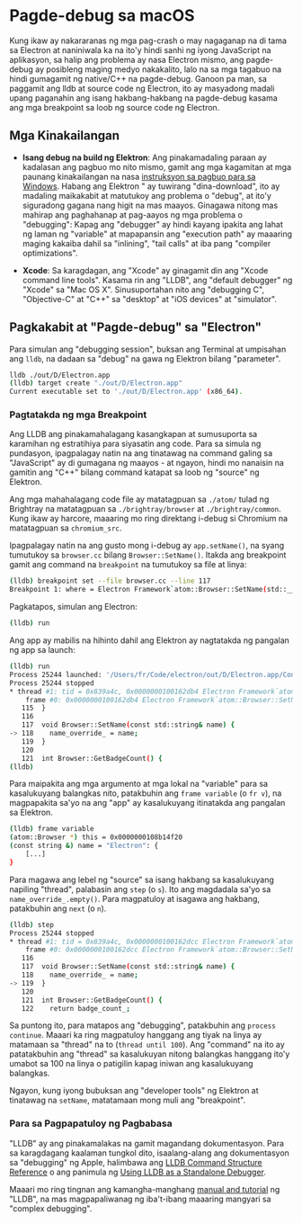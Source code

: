 # Pagde-debug sa macOS

Kung ikaw ay nakararanas ng mga pag-crash o may nagaganap na di tama sa Electron at naniniwala ka na ito'y hindi sanhi ng iyong JavaScript na aplikasyon, sa halip ang problema ay nasa Electron mismo, ang pagde-debug ay posibleng maging medyo nakakalito, lalo na sa mga tagabuo na hindi gumagamit ng native/C++ na pagde-debug. Ganoon pa man, sa paggamit ang lldb at source code ng Electron, ito ay masyadong madali upang paganahin ang isang hakbang-hakbang na pagde-debug kasama ang mga breakpoint sa loob ng source code ng Electron.

## Mga Kinakailangan

* **Isang debug na build ng Elektron**: Ang pinakamadaling paraan ay kadalasan ang pagbuo mo nito mismo, gamit ang mga kagamitan at mga paunang kinakailangan na nasa [instruksyon sa pagbuo para sa Windows](build-instructions-osx.md). Habang ang Elektron " ay tuwirang "dina-download", ito ay madaling maikakabit at matutukoy ang problema o "debug", at ito'y siguradong gagana nang higit na mas maayos. Ginagawa nitong mas mahirap ang paghahanap at pag-aayos ng mga problema o "debugging": Kapag ang "debugger" ay hindi kayang ipakita ang lahat ng laman ng "variable" at mapapansin ang "execution path" ay maaaring maging kakaiba dahil sa "inlining", "tail calls" at iba pang "compiler optimizations".

* **Xcode**: Sa karagdagan, ang "Xcode" ay ginagamit din ang "Xcode command line tools". Kasama rin ang "LLDB", ang "default debugger" ng "Xcode" sa "Mac OS X". Sinusuportahan nito ang "debugging C", "Objective-C" at "C++" sa "desktop" at "iOS devices" at "simulator".

## Pagkakabit at "Pagde-debug" sa "Electron"

Para simulan ang "debugging session", buksan ang Terminal at umpisahan ang `lldb`, na dadaan sa "debug" na gawa ng Elektron bilang "parameter".

```sh
lldb ./out/D/Electron.app
(lldb) target create "./out/D/Electron.app"
Current executable set to './out/D/Electron.app' (x86_64).
```

### Pagtatakda ng mga Breakpoint

Ang LLDB ang pinakamahalagang kasangkapan at sumusuporta sa karamihan ng estratihiya para siyasatin ang code. Para sa simula ng pundasyon, ipagpalagay natin na ang tinatawag na command galing sa "JavaScript" ay di gumagana ng maayos - at ngayon, hindi mo nanaisin na gamitin ang "C++" bilang command katapat sa loob ng "source" ng Elektron.

Ang mga mahahalagang code file ay matatagpuan sa `./atom/` tulad ng Brightray na matatagpuan sa `./brightray/browser` at `./brightray/common`. Kung ikaw ay harcore, maaaring mo ring direktang i-debug si Chromium na matatagpuan sa `chromium_src`.

Ipagpalagay natin na ang gusto mong i-debug ay `app.setName()`, na syang tumutukoy sa `browser.cc` bilang `Browser::SetName()`. Itakda ang breakpoint gamit ang command na `breakpoint` na tumutukoy sa file at linya:

```sh
(lldb) breakpoint set --file browser.cc --line 117
Breakpoint 1: where = Electron Framework`atom::Browser::SetName(std::__1::basic_string<char, std::__1::char_traits<char>, std::__1::allocator<char> > const&) + 20 at browser.cc:118, address = 0x000000000015fdb4
```

Pagkatapos, simulan ang Electron:

```sh
(lldb) run
```

Ang app ay mabilis na hihinto dahil ang Elektron ay nagtatakda ng pangalan ng app sa launch:

```sh
(lldb) run
Process 25244 launched: '/Users/fr/Code/electron/out/D/Electron.app/Contents/MacOS/Electron' (x86_64)
Process 25244 stopped
* thread #1: tid = 0x839a4c, 0x0000000100162db4 Electron Framework`atom::Browser::SetName(this=0x0000000108b14f20, name="Electron") + 20 at browser.cc:118, queue = 'com.apple.main-thread', stop reason = breakpoint 1.1
    frame #0: 0x0000000100162db4 Electron Framework`atom::Browser::SetName(this=0x0000000108b14f20, name="Electron") + 20 at browser.cc:118
   115  }
   116
   117  void Browser::SetName(const std::string& name) {
-> 118    name_override_ = name;
   119  }
   120
   121  int Browser::GetBadgeCount() {
(lldb)
```

Para maipakita ang mga argumento at mga lokal na "variable" para sa kasalukuyang balangkas nito, patakbuhin ang `frame variable` (o `fr v`), na magpapakita sa'yo na ang "app" ay kasalukuyang itinatakda ang pangalan sa Elektron.

```sh
(lldb) frame variable
(atom::Browser *) this = 0x0000000108b14f20
(const string &) name = "Electron": {
    [...]
}
```

Para magawa ang lebel ng "source" sa isang hakbang sa kasalukuyang napiling "thread", palabasin ang `step` (o `s`). Ito ang magdadala sa'yo sa `name_override_.empty()`. Para magpatuloy at isagawa ang hakbang, patakbuhin ang `next` (o `n`).

```sh
(lldb) step
Process 25244 stopped
* thread #1: tid = 0x839a4c, 0x0000000100162dcc Electron Framework`atom::Browser::SetName(this=0x0000000108b14f20, name="Electron") + 44 at browser.cc:119, queue = 'com.apple.main-thread', stop reason = step in
    frame #0: 0x0000000100162dcc Electron Framework`atom::Browser::SetName(this=0x0000000108b14f20, name="Electron") + 44 at browser.cc:119
   116
   117  void Browser::SetName(const std::string& name) {
   118    name_override_ = name;
-> 119  }
   120
   121  int Browser::GetBadgeCount() {
   122    return badge_count_;
```

Sa puntong ito, para matapos ang "debugging", patakbuhin ang `process continue`. Maaari ka ring magpatuloy hanggang ang tiyak na linya ay matamaan sa "thread" na to (`thread until 100`). Ang "command" na ito ay patatakbuhin ang "thread" sa kasalukuyan nitong balangkas hanggang ito'y umabot sa 100 na linya o patigilin kapag iniwan ang kasalukuyang balangkas.

Ngayon, kung iyong bubuksan ang "developer tools" ng Elektron at tinatawag na `setName`, matatamaan mong muli ang "breakpoint".

### Para sa Pagpapatuloy ng Pagbabasa

"LLDB" ay ang pinakamalakas na gamit magandang dokumentasyon. Para sa karagdagang kaalaman tungkol dito, isaalang-alang ang dokumentasyon sa "debugging" ng Apple, halimbawa ang [LLDB Command Structure Reference](https://developer.apple.com/library/mac/documentation/IDEs/Conceptual/gdb_to_lldb_transition_guide/document/lldb-basics.html#//apple_ref/doc/uid/TP40012917-CH2-SW2) o ang panimula ng [Using LLDB as a Standalone Debugger](https://developer.apple.com/library/mac/documentation/IDEs/Conceptual/gdb_to_lldb_transition_guide/document/lldb-terminal-workflow-tutorial.html).

Maaari mo ring tingnan ang kamangha-manghang [manual and tutorial](http://lldb.llvm.org/tutorial.html) ng "LLDB", na mas magpapaliwanag ng iba't-ibang maaaring mangyari sa "complex debugging".